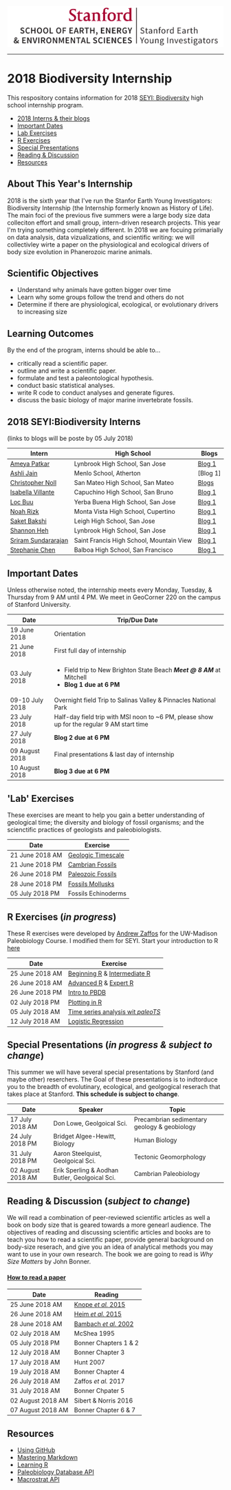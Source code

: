 ![SEYI Logo](images/CMYK_SE3_SEYI_H.png "wordmark logo")

---
# 2018 Biodiversity Internship
This respository contains information for 2018 [SEYI: Biodiversity](http://historyoflife.stanford.edu/) high school internship program.

* [2018 Interns & their blogs](#interns-blogs)
* [Important Dates](#important-dates)
* [Lab Exercises](#lab-exercises)
* [R Exercises](#r-exercises)
* [Special Presentations](#special-presentations)
* [Reading & Discussion](#reading-discussion)
* [Resources](#resources) 

## About This Year's Internship
2018 is the sixth year that I've run the Stanfor Earth Young Investigators: Biodiversity Internship (the Internship formerly known as History of Life). The main foci of the previous five summers were a large body size data colleciton effort and small group, intern-driven research projects. This year I'm trying something completely different. In 2018 we are focuing primarially on data analysis, data vizualizations, and scientific writing: we will collectivley wirte a paper on the physiological and ecological drivers of body size evolution in Phanerozoic marine animals.

## Scientific Objectives
* Understand why animals have gotten bigger over time
* Learn why some groups follow the trend and others do not
* Determine if there are physiological, ecological, or evolutionary drivers to increasing size

## Learning Outcomes
By the end of the program, interns should be able to…

* critically read a scientific paper.
* outline and write a scientific paper.
* formulate and test a paleontological hypothesis.
* conduct basic statistical analyses.
* write R code to conduct analyses and generate figures.
* discuss the basic biology of major marine invertebrate fossils.

## <a name="interns-blogs"></a>2018 SEYI:Biodiversity Interns
(links to blogs will be poste by 05 July 2018)

Intern | High School | Blogs
------ | ----------- | -----
[Ameya Patkar](https://github.com/Ameya-P/SEYI2018) | Lynbrook High School, San Jose | [Blog 1](https://github.com/Ameya-P/SEYI2018/blob/master/blogs/Blog1.md)
[Ashli Jain](https://github.com/ashli-jain/SEYIBiodiversity) | Menlo School, Atherton | [Blog 1]
[Christopher Noll](https://github.com/christopher-noll/EarthYoungInvestigatorProject) | San Mateo High School, San Mateo | [Blogs](https://github.com/Christopher-Noll/EarthYoungInvestigatorProject/tree/master/Blogs)
[Isabella Villante](https://github.com/bvillante/SEYI-Biodiversity) | Capuchino High School, San Bruno | [Blog 1](https://github.com/bvillante/SEYI-Biodiversity/blob/master/blogs/Blogs%201.md)
[Loc Buu](https://github.com/locbuu408/SEYI2018_LB/blob/master/blogs/Post%20%231.md) | Yerba Buena High School, San Jose | [Blog 1]()
[Noah Rizk](https://github.com/NoahRizk/SEYI_2018) | Monta Vista High School, Cupertino | [Blog 1](https://stanfordearthinterns.wordpress.com/author/noahrizk/)
[Saket Bakshi](https://github.com/saketbakshi/bioHSI_2018) | Leigh High School, San Jose | [Blog 1](https://github.com/saketbakshi/bioHSI_2018/blob/master/Blogs/Blog%201.md)
[Shannon Heh](https://github.com/shannonheh/SEYI2018_sh) | Lynbrook High School, San Jose | [Blog 1](https://github.com/shannonheh/SEYI2018_sh/blob/master/Blogs/Blog%201.md)
[Sriram Sundararajan](https://github.com/SriramSundararajan/the-SEYI-folder-) | Saint Francis High School, Mountain View | [Blog 1](https://github.com/SriramSundararajan/the-SEYI-folder-/blob/master/Bloggy-Folder/Blog1.md)
[Stephanie Chen](https://github.com/stephaniec415/2018-Stanford-Earth-Young-Investigators-Biodiversity) | Balboa High School, San Francisco | [Blog 1](https://github.com/stephaniec415/2018-Stanford-Earth-Young-Investigators-Biodiversity/blob/master/Blogs/SEYI%20Blog%201.md)

## <a name="important-dates"></a>Important Dates
Unless otherwise noted, the internship meets every Monday, Tuesday, & Thursday from 9 AM until 4 PM.
We meet in GeoCorner 220 on the campus of Stanford University.

Date | Trip/Due Date
---- | -----
19 June 2018 | Orientation
21 June 2018 | First full day of internship
03 July 2018 | <ul><li>Field trip to New Brighton State Beach ***Meet @ 8 AM*** at Mitchell</li><li>**Blog 1 due at 6 PM**</li></ul>
09-10 July 2018 | Overnight field Trip to Salinas Valley & Pinnacles National Park
23 July 2018 | Half-day field trip with MSI noon to ~6 PM, please show up for the regular 9 AM start time
27 July 2018 | **Blog 2 due at 6 PM**
09 August 2018 | Final presentations & last day of internship
10 August 2018 | **Blog 3 due at 6 PM**

## <a name="lab-exercises"></a>'Lab' Exercises
These exercises are meant to help you gain a better understanding of geological time; the diversity and biology of fossil organisms; and the scienctific practices of geologists and paleobiologists.

Date | Exercise
-----|---------
21 June 2018 AM | [Geologic Timescale](https://github.com/naheim/seyibExercises/blob/master/GeologicTime/geologicTime.md)
21 June 2018 PM | [Cambrian Fossils](https://github.com/naheim/seyibExercises/blob/master/FossilExercises/Lab01_CambrianFossils.pdf)
26 June 2018 PM | [Paleozoic Fossils](https://github.com/naheim/seyibExercises/blob/master/FossilExercises/Lab02_PaleozoicFossils.pdf)
28 June 2018 PM | [Fossils Mollusks](https://github.com/naheim/seyibExercises/blob/master/FossilExercises/Lab02_Mollusks.pdf)
05 July 2018 PM | Fossils Echinoderms


## <a name="r-exercises"></a>R Exercises (*in progress*)
These R exercises were developed by [Andrew Zaffos](https://github.com/aazaff) for the UW-Madison Paleobiology Course. I modified them for SEYI. Start your introduction to R [here](https://github.com/naheim/startLearn.R/blob/master/README.md)

Date | Exercise
---- | -----
25 June 2018 AM | [Beginning R](https://github.com/naheim/startLearn.R/blob/master/beginnerConcepts.md) & [Intermediate R](https://github.com/naheim/startLearn.R/blob/master/intermediateConcepts.md)
26 June 2018 AM | [Advanced R](https://github.com/naheim/startLearn.R/blob/master/advancedConcepts.md) & [Expert R](https://github.com/naheim/startLearn.R/blob/master/expertConcepts.md)
26 June 2018 PM | [Intro to PBDB](https://github.com/naheim/seyibExercises/blob/master/RExercises/01_PBDB.md)
02 July 2018 PM | [Plotting in R](https://github.com/naheim/seyibExercises/blob/master/RExercises/03_ReviewReadingPlotting.md)
05 July 2018 AM | [Time series analysis wit *paleoTS*](https://github.com/naheim/seyibExercises/blob/master/RExercises/paleoTS.md)
12 July 2018 AM | [Logistic Regression](https://github.com/naheim/seyibExercises/blob/master/RExercises/logisticRegression.md)

## <a name="special-presentations"></a>Special Presentations (*in progress & subject to change*)
This summer we will have several special presentations by Stanford (and maybe other) reserchers. The Goal of these presentations is to indtorduce you to the breadth of evolutinary, ecological, and geolgogical reserach that takes place at Stanford. **This schedule is subject to change**.

Date | Speaker | Topic
---- | --------| -----
17 July 2018 AM | Don Lowe, Geolgoical Sci. | Precambrian sedimentary geology & geobiology
24 July 2018 PM | Bridget Algee-Hewitt, Biology | Human Biology
31 July 2018 PM | Aaron Steelquist, Geolgoical Sci. | Tectonic Geomorphology
02 August 2018 AM | Erik Sperling & Aodhan Butler, Geolgoical Sci. | Cambrian Paleobiology

## <a name="reading-discussion"></a>Reading & Discussion (*subject to change*)
We will read a combination of peer-reviewed scientific articles as well a book on body size that is geared towards a more genearl audience. The objectives of reading and discussing scientific articles and books are to teach you how to read a scientific paper, provide general background on body-size reserach, and give you an idea of analytical methods you may want to use in your own research. The book we are going to read is *Why Size Matters* by John Bonner.

#### [How to read a paper](https://github.com/naheim/seyibExercises/blob/master/ReadingExercises/ReadingExercises.md) ####

Date | Reading
---- | -----
25 June 2018 AM | [Knope *et al.* 2015](https://github.com/naheim/seyibExercises/blob/master/ReadingExercises/papers/KnopeEtAl2015.pdf)
26 June 2018 AM | [Heim *et al.* 2015](https://github.com/naheim/seyibExercises/blob/master/ReadingExercises/papers/HeimEtAl2015.pdf)
28 June 2018 AM | [Bambach *et al.* 2002](https://github.com/naheim/seyibExercises/blob/master/ReadingExercises/papers/BambachEtAl2002.pdf)
02 July 2018 AM | McShea 1995
05 July 2018 PM | Bonner Chapters 1 & 2
12 July 2018 AM | Bonner Chapter 3
17 July 2018 AM | Hunt 2007
19 July 2018 AM | Bonner Chapter 4
26 July 2018 AM | Zaffos *et al.* 2017
31 July 2018 AM | Bonner Chpater 5
02 August 2018 AM | Sibert & Norris 2016
07 August 2018 AM | Bonner Chapter 6 & 7




## <a name="resources"></a>Resources
* [Using GitHub](https://github.com/naheim/seyibExercises/blob/master/GitTutorial/gitTutorial.md)
* [Mastering Markdown](https://guides.github.com/features/mastering-markdown)
* [Learning R](https://github.com/naheim/startLearn.R/blob/master/README.md)
* [Paleobiology Database API](http://paleobiodb.org/data1.2)
* [Macrostrat API](http://macrostrat.org/api)
